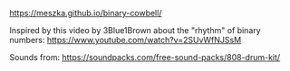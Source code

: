 https://meszka.github.io/binary-cowbell/

Inspired by this video by 3Blue1Brown about the "rhythm" of binary numbers:
https://www.youtube.com/watch?v=2SUvWfNJSsM

Sounds from: https://soundpacks.com/free-sound-packs/808-drum-kit/
